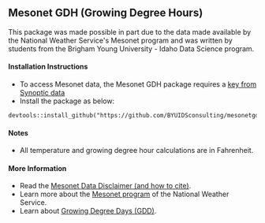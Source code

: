 ## Mesonet GDH (Growing Degree Hours)

This package was made possible in part due to the data made available by the National Weather Service's Mesonet program and was written by students from the Brigham Young University - Idaho Data Science program.

#### Installation Instructions

*  To access Mesonet data, the Mesonet GDH package requires a [key from Synoptic data](https://developers.synopticdata.com/signup/)
*  Install the package as below:
```{r}
devtools::install_github("https://github.com/BYUIDSconsulting/mesonetgdh/")
```

#### Notes

*  All temperature and growing degree hour calculations are in Fahrenheit.

#### More Information

*  Read the [Mesonet Data Disclaimer (and how to cite)](https://synopticdata.com/data-disclaimer).
*  Learn more about the [Mesonet program](https://synopticdata.com/national-mesonet-program) of the National Weather Service. 
*  Learn about [Growing Degree Days (GDD)](https://www.mesonet.org/images/site/Degree%20day%20Heat%20Unit%20Calculator%20text(1).pdf).





 
